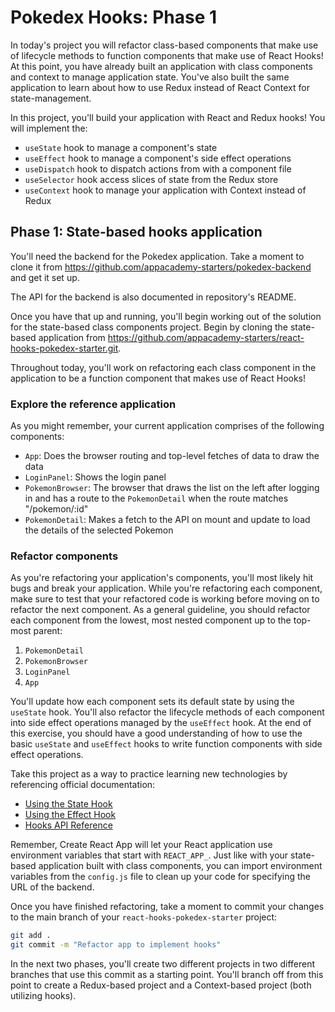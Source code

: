 
# Pokedex Hooks: Phase 1

In today's project you will refactor class-based components that make use of
lifecycle methods to function components that make use of React Hooks! At this
point, you have already built an application with class components and context
to manage application state. You've also built the same application to learn
about how to use Redux instead of React Context for state-management. 

In this project, you'll build your application with React and Redux hooks! You
will implement the:

- `useState` hook to manage a component's state
- `useEffect` hook to manage a component's side effect operations
- `useDispatch` hook to dispatch actions from with a component file
- `useSelector` hook access slices of state from the Redux store
- `useContext` hook to manage your application with Context instead of Redux

## Phase 1: State-based hooks application

You'll need the backend for the Pokedex application. Take a moment to clone it
from https://github.com/appacademy-starters/pokedex-backend and get it set up.

The API for the backend is also documented in repository's README.

Once you have that up and running, you'll begin working out of the solution for
the state-based class components project. Begin by cloning the state-based
application from
https://github.com/appacademy-starters/react-hooks-pokedex-starter.git.

Throughout today, you'll work on refactoring each class component in the
application to be a function component that makes use of React Hooks!

### Explore the reference application

As you might remember, your current application comprises of the following
components:

* `App`: Does the browser routing and top-level fetches of data to draw the data
* `LoginPanel`: Shows the login panel
* `PokemonBrowser`: The browser that draws the list on the left after logging in
   and has a route to the `PokemonDetail` when the route matches "/pokemon/:id"
* `PokemonDetail`: Makes a fetch to the API on mount and update to load the
   details of the selected Pokemon

### Refactor components

As you're refactoring your application's components, you'll most likely hit bugs
and break your application. While you're refactoring each component, make sure
to test that your refactored code is working before moving on to refactor the
next component. As a general guideline, you should refactor each component from
the lowest, most nested component up to the top-most parent:

1. `PokemonDetail`
2. `PokemonBrowser`
3. `LoginPanel`
4. `App`

You'll update how each component sets its default state by using the `useState`
hook. You'll also refactor the lifecycle methods of each component into side
effect operations managed by the `useEffect` hook. At the end of this exercise,
you should have a good understanding of how to use the basic `useState` and
`useEffect` hooks to write function components with side effect operations.

Take this project as a way to practice learning new technologies by referencing
official documentation:

* [Using the State Hook]
* [Using the Effect Hook]
* [Hooks API Reference]

Remember, Create React App will let your React application use environment
variables that start with `REACT_APP_`. Just like with your state-based
application built with class components, you can import environment variables
from the `config.js` file to clean up your code for specifying the URL of the
backend.

Once you have finished refactoring, take a moment to commit your changes to the
main branch of your `react-hooks-pokedex-starter` project:

```sh
git add .
git commit -m "Refactor app to implement hooks"
```

In the next two phases, you'll create two different projects in two different
branches that use this commit as a starting point. You'll branch off from this
point to create a Redux-based project and a Context-based project (both
utilizing hooks).

[Using the State Hook]: https://reactjs.org/docs/hooks-state.html
[Using the Effect Hook]: https://reactjs.org/docs/hooks-effect.html
[Hooks API Reference]: https://reactjs.org/docs/hooks-reference.html
